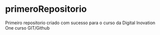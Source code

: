 #      primeroRepositorio

Primeiro  repositorio criado com sucesso para o curso da  Digital Inovation One  curso GIT/Github 
